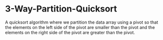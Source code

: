 # 3-Way-Partition-Quicksort
A quicksort algorithm where we partition the data array using a pivot so that the elements on the left side of the pivot are smaller than the pivot and the elements on the right side of the pivot are greater than the pivot. 
